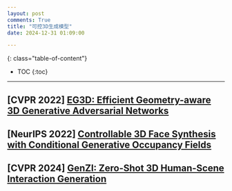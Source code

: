 ```yaml
---
layout: post
comments: True
title: "可控3D生成模型"
date: 2024-12-31 01:09:00

---
```


<!--more-->

{: class="table-of-content"}
* TOC
{:toc}

---

## \[**CVPR 2022**\] [EG3D: Efficient Geometry-aware 3D Generative Adversarial Networks](https://nvlabs.github.io/eg3d/)

## \[**NeurIPS 2022**\] [Controllable 3D Face Synthesis with Conditional Generative Occupancy Fields](https://keqiangsun.github.io/projects/cgof/)

## \[**CVPR 2024**\] [GenZI: Zero-Shot 3D Human-Scene Interaction Generation](https://craigleili.github.io/projects/genzi/)
